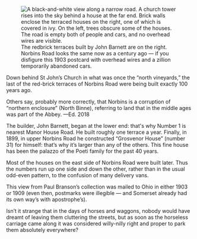 <figure>
<img src="../norbins1903.jpg" alt="A black-and-white view along a narrow road. A church tower rises into the sky behind a house at the far end. Brick walls enclose the terraced houses on the right, one of which is covered in ivy. On the left, trees obscure some of the houses. The road is empty both of people and cars, and no overhead wires are visible.">
<figcaption>
The redbrick terraces built by John Barnett are on the right. Norbins
Road looks the same now as a century ago — if you disfigure this 1903
postcard with overhead wires and a zillion temporarily abandoned cars.
</figcaption>
</figure>

Down behind St John’s Church in what was once the “north vineyards,” the
last of the red-brick terraces of Norbins Road were being built exactly
100 years ago.

<div class="ednote">

Others say, probably more correctly, that Norbins is a corruption of
“northern enclosure” (North Binne), referring to land that in the middle
ages was part of the Abbey. —Ed. 2018

</div>

The builder, John Barnett, began at the lower end: that's why Number 1
is nearest Manor House Road. He built roughly one terrace a year.
Finally, in 1899, in upper Norbins Road he constructed “Grosvenor House”
(number 31) for himself: that’s why it’s larger than any of the others.
This fine house has been the palazzo of the Poeti family for the past 40
years.

Most of the houses on the east side of Norbins Road were built later.
Thus the numbers run up one side and down the other, rather than in the
usual odd-even pattern, to the confusion of many delivery vans.

This view from Paul Branson’s collection was mailed to Ohio in either
1903 or 1909 (even then, postmarks were illegible — and Somerset already
had its own way’s with apostrophe’s).

Isn’t it strange that in the days of horses and waggons, nobody would
have dreamt of leaving them cluttering the streets, but as soon as the
horseless carriage came along it was considered willy-nilly right and
proper to park them absolutely everywhere?
